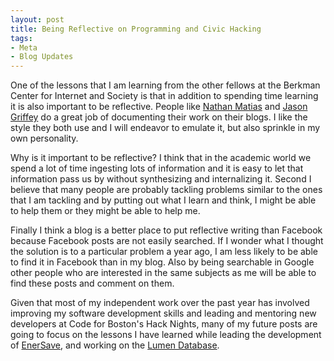 ```yaml
---
layout: post
title: Being Reflective on Programming and Civic Hacking
tags:
- Meta
- Blog Updates
---
```

One of the lessons that I am learning from the other fellows at the Berkman Center for Internet and Society is that in addition to spending time learning it is also important to be reflective. People like [Nathan Matias](https://civic.mit.edu/users/natematias) and [Jason Griffey](http://jasongriffey.net/wp/) do a great job of documenting their work on their blogs. I like the style they both use and I will endeavor to emulate it, but also sprinkle in my own personality.

Why is it important to be reflective? I think that in the academic world we spend a lot of time ingesting lots of information and it is easy to let that information pass us by without synthesizing and internalizing it. Second I believe that many people are probably tackling problems similar to the ones that I am tackling and by putting out what I learn and think, I might be able to help them or they might be able to help me.

Finally I think a blog is a better place to put reflective writing than Facebook because Facebook posts are not easily searched. If I wonder what I thought the solution is to a particular problem a year ago, I am less likely to be able to find it in Facebook than in my blog. Also by being searchable in Google other people who are interested in the same subjects as me will be able to find these posts and comment on them.

Given that most of my independent work over the past year has involved improving my software development skills and leading and mentoring new developers at Code for Boston's Hack Nights, many of my future posts are going to focus on the lessons I have learned while leading the development of [EnerSave](https://www.enersaveapp.org/), and working on the [Lumen Database](https://lumendatabase.org/).